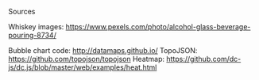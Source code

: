 Sources

Whiskey images: https://www.pexels.com/photo/alcohol-glass-beverage-pouring-8734/

Bubble chart code: http://datamaps.github.io/
TopoJSON: https://github.com/topojson/topojson
Heatmap: https://github.com/dc-js/dc.js/blob/master/web/examples/heat.html
